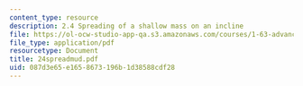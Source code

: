 ```yaml
---
content_type: resource
description: 2.4 Spreading of a shallow mass on an incline
file: https://ol-ocw-studio-app-qa.s3.amazonaws.com/courses/1-63-advanced-fluid-dynamics-of-the-environment-fall-2002/087d3e65e1658673196b1d38588cdf28_24spreadmud.pdf
file_type: application/pdf
resourcetype: Document
title: 24spreadmud.pdf
uid: 087d3e65-e165-8673-196b-1d38588cdf28
---
```

